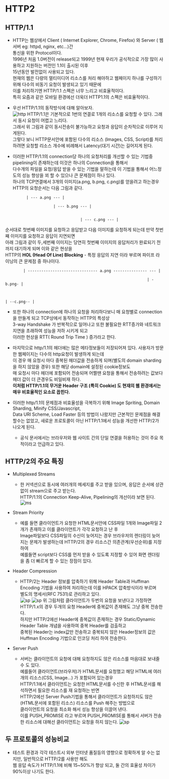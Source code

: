 # HTTP2

## HTTP/1.1
- HTTP는 웹상에서 Client ( Internet Explorer, Chrome, Firefox) 와 Server ( 웹서버 eg: httpd, nginx, etc...)간<br>
 통신을 위한 Protocol이다.<br>
 1996년 처음 1.0버전이 release되고 1999년 현재 우리가 공식적으로 가장 많이 사용하고 지원하는 버전인 1.1이 출시된 이후<br>
 15년동안 발전없이 사용되고 있다.<br>
 현재의 웹은 다량의 멀티미디어 리소스를 처리 해야하고 웹페이지 하나를 구성하기 위해 다수의 비동기 요청이 발생되고 있기 때문에<br>
  이를 처리하기엔 HTTP/1.1 스펙은 너무 느리고 비효율적이다.<br>
특히 요즘과 같은 모바일 환경에선 더욱더 HTTP1.1의 스펙은 비효율적이다.

- 우선 HTTP/1.1의 동작방식에 대해 알아보자.<br>
![http](../../images/http.png)
 HTTP/1.1은 기본적으로 1번의 연결로 1개의 리소스를 요청할 수 있다. 그래서 동시 요청이 어렵고 느리다.<br>
 그래서 위 그림과 같이 동시전송이 불가능하고 요청과 응답이 순차적으로 이루어 지게된다.<br>
그렇다 보니 HTTP문서안에 포함된 다수의 리소스 (Images, CSS, Script)를 처리하려면 요청할 리소스 개수에 비례해서 Latency(대기 시간)는 길어지게 된다.<br>

- 이러한 HTTP/1.1의 connection당 하나의 요청처리를 개선할 수 있는 기법중 pipelining이 존재하는데 이것은 하나의 Connection을 통해서<br>
 다수개의 파일을 요청/응답 받을 수 있는 기법을 말하는데 이 기법을 통해서 어느정도의 성능 향상을 꾀 할 수 있으나 큰 문제점이 하나 있다.<br>
하나의 TCP연결에서 3개의 이미지(a.png, b.png, c.png)를 얻을려고 하는경우 HTTP의 요청순서는 다음 그림과 같다.


            | --- a.png --- |
            
                        | --- b.png --- |
            
            
                                    | --- c.png --- |

순서대로 첫번째 이미지를 요청하고 응답받고 다음 이미지를 요청하게 되는데 만약 첫번째 이미지를 요청하고 응답이 지연되면<br>
아래 그림과 같이 두,세번째 이미지는 당연히 첫번째 이미지의 응답처리가 완료되기 전까지 대기하게 되며 이와 같은 현상을<br>
 HTTP의 __HOL (Head Of Line) Blocking__ - 특정 응답의 지연 이라 부르며 파이프 라이닝의 큰 문제점 중 하나이다.


            | ------------------------------- a.png --------------- --- |
            
                                                                   | -b.png- |
            
            
                                                                           | --c.png-- |

- 또한 하나의 connection에 하나의 요청을 처리하다보니 매 요청별로 connection을 만들게 되고 TCP상에서 동작하는 HTTP의 특성상<br>
 3-way Handshake 가 반복적으로 일어나고 또한 불필요한 RTT증가와 네트워크 지연을 초래하여 성능을 저하 시키게 되고<br>
이러한 현상을 RTT( Round Trip Time ) 증가라고 한다.

- 마지막으로 http/1.1의 헤더에는 많은 메타정보들이 저장되어져 있다. 사용자가 방문한 웹페이지는 다수의 http요청이 발생하게 되는데<br>
이 경우 매 요청시 마다 중복된 헤더값을 전송하게 되며(별도의 domain sharding을 하지 않았을 경우) 또한 해당 domain에 설정된 cookie정보도<br>
매 요청시 마다 헤더에 포함되어 전송되며 어쩔땐 요청을 통해서 전송하려는 값보다 헤더 값이 더 큰경우도 비일비재 하다.<br>
__이처럼 HTTP/1.1의 무거운 Header 구조 (특히 Cookie) 도 현재의 웹 환경에서는 매우 비효율적인 요소로 꼽힌다.__

- 이러한 http/1.1의 문제점과 비효율성을 극복하기 위해 Image Spriting, Domain Sharding, Minify CSS/Javascript,<br>
Data URI Scheme, Load Faster 등의 방법이 나왔지만 근본적인 문제점을 해결할수는 없었고, 
새로운 프로토콜이 아닌 HTTP/1.1에서 성능을 개선한 HTTP/2가 나오게 된다.
    - 공식 문서에서는 브라우저와 웹 사이트 간의 단일 연결을 허용하는 것이 주요 목적이라고 언급하고 있다.
    

## HTTP/2의 주요 특징

- Multiplexed Streams
    - 한 커넥션으로 동시에 여러개의 메세지를 주고 받을 있으며, 응답은 순서에 상관없이 stream으로 주고 받는다.<br>
     HTTP/1.1의 Connection Keep-Alive, Pipelining의 개선이라 보면 된다.
     ![ms](../../images/ms.png)
     

- Stream Priority
    - 예를 들면 클라이언트가 요청한 HTML문서안에 CSS파일 1개와 Image파일 2개가 존재하고 이를 클라이언트가 각각 요청하고 난 후<br>
    Image파일보다 CSS파일의 수신이 늦어지는 경우 브라우저의 렌더링이 늦어지는 문제가 발생하는데 HTTP/2의 경우 리소스간 의존관계(우선순위)를 지정하여<br>
    예를들면 script보다 CSS를 먼저 받을 수 있도록 지정할 수 있어 화면 렌더링을 좀 더 빠르게 할 수 있는 장점이 있다.

- Header Compression
    - HTTP/2는 Header 정보를 압축하기 위해 Header Table과 Huffman Encoding 기법을 사용하여 처리하는데 이를 HPACK 압축방식이라 부르며<br>
     별도의 명세서(RFC 7531)로 관리하고 있다.<br>
    ![sp](../../images/hc.jpeg)
    ![sp](../../images/hc2.png)
    위 그림처럼 클라이언트가 두번의 요청을 보낸다고 가정하면 HTTP/1.x의 경우 두개의 요청 Header에 중복값이 존재해도 그냥 중복 전송한다.<br>
    하지만 HTTP/2에선 Header에 중복값이 존재하는 경우 Static/Dynamic Header Table 개념을 사용하여 중복 Header를 검출하고<br>
    중복된 Header는 index값만 전송하고 중복되지 않은 Header정보의 값은  Huffman Encoding 기법으로 인코딩 처리 하여 전송한다.


- Server Push
    - 서버는 클라이언트의 요청에 대해 요청하지도 않은 리소스를 마음대로 보내줄 수 도 있다.<br>
    예를들어 클라이언트(브라우저)가 HTML문서를 요청했고 해당 HTML에 여러개의 리소스(CSS, Image...) 가 포함되어 있는경우<br>
    HTTP/1.1에서 클라이언트는 요청한 HTML문서를 수신한 후 HTML문서를 해석하면서 필요한 리소스를 재 요청하는 반면<br>
    HTTP/2에선 Server Push기법을 통해서 클라이언트가 요청하지도 않은 (HTML문서에 포함된 리소스) 리소스를 Push 해주는 방법으로<br>
    클라이언트의 요청을 최소화 해서 성능 향상을 이끌어 낸다.<br>
    이를 PUSH_PROMISE 라고 부르며 PUSH_PROMISE를 통해서 서버가 전송한 리소스에 대해선 클라이언트는 요청을 하지 않는다.
    ![sp](../../images/sp.png)
    
    


## 두 프로토콜의 성능비교
- 테스트 환경과 각각 테스트시 외부 인터넷 품질등의 영향으로 정확하게 알 수는 없지만, 일반적으로 HTTP/2를 사용만 해도<br>
 웹 응답 속도가 HTTP/1.1에 비해 15~50%가 향상 되고, 둘 간의 효율성 차이가 90%이상 나기도 한다.
